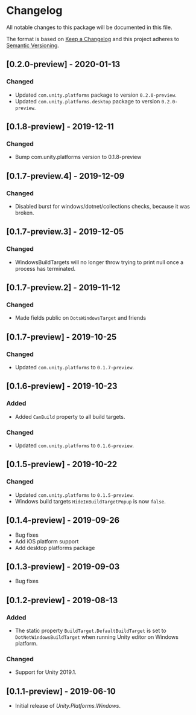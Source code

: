 # Changelog
All notable changes to this package will be documented in this file.

The format is based on [Keep a Changelog](http://keepachangelog.com/en/1.0.0/)
and this project adheres to [Semantic Versioning](http://semver.org/spec/v2.0.0.html).

## [0.2.0-preview] - 2020-01-13

### Changed
* Updated `com.unity.platforms` package to version `0.2.0-preview`.
* Updated `com.unity.platforms.desktop` package to version `0.2.0-preview`.

## [0.1.8-preview] - 2019-12-11

### Changed
* Bump com.unity.platforms version to 0.1.8-preview

## [0.1.7-preview.4] - 2019-12-09

### Changed
* Disabled burst for windows/dotnet/collections checks, because it was broken.

## [0.1.7-preview.3] - 2019-12-05

### Changed
* WindowsBuildTargets will no longer throw trying to print null once a process has terminated.

## [0.1.7-preview.2] - 2019-11-12

### Changed
* Made fields public on `DotsWindowsTarget` and friends

## [0.1.7-preview] - 2019-10-25

### Changed
* Updated `com.unity.platforms` to `0.1.7-preview`.

## [0.1.6-preview] - 2019-10-23

### Added
* Added `CanBuild` property to all build targets.

### Changed
* Updated `com.unity.platforms` to `0.1.6-preview`.

## [0.1.5-preview] - 2019-10-22

### Changed
* Updated `com.unity.platforms` to `0.1.5-preview`.
* Windows build targets `HideInBuildTargetPopup` is now `false`.

## [0.1.4-preview] - 2019-09-26
* Bug fixes  
* Add iOS platform support
* Add desktop platforms package

## [0.1.3-preview] - 2019-09-03

* Bug fixes  

## [0.1.2-preview] - 2019-08-13

### Added

* The static property `BuildTarget.DefaultBuildTarget` is set to `DotNetWindowsBuildTarget` when running Unity editor on Windows platform.

### Changed

* Support for Unity 2019.1.

## [0.1.1-preview] - 2019-06-10

* Initial release of *Unity.Platforms.Windows*.
